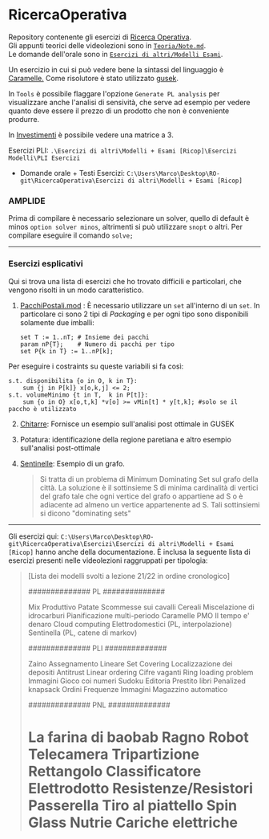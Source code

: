 # RicercaOperativa

Repository contenente gli esercizi di [Ricerca Operativa](https://homes.di.unimi.it/righini/Didattica/RicercaOperativa/Materiale/). <br/>
Gli appunti teorici delle videolezioni sono in [`Teoria/Note.md`](https://github.com/Pasinim/RicercaOperativa/blob/main/Teoria/Note.md). <br/>
Le domande dell'orale sono in [`Esercizi di altri/Modelli Esami`](https://github.com/Pasinim/RicercaOperativa/tree/main/Esercizi%20di%20altri/Modelli%20%2B%20Esami%20%5BRicop%5D). <br/>

Un esercizio in cui si può vedere bene la sintassi del linguaggio è [Caramelle.](https://github.com/Pasinim/RicercaOperativa/blob/main/ES_Sett/E%20-%20Caramelle)
Come risolutore è stato utilizzato [gusek](https://mega.nz/file/90MnlLyK#XCro_TxT1AEAf_K6S6UT1z9pAVCkxnUBqeESmbUmToA).

In `Tools` è possibile flaggare l'opzione `Generate PL analysis` per visualizzare anche l'analisi di sensività, che serve ad esempio per vedere quanto deve essere il prezzo di un prodotto che non è conveniente produrre. 

In [Investimenti]() è possibile vedere una matrice a 3.

Esercizi PLI: `.\Esercizi di altri\Modelli + Esami [Ricop]\Esercizi Modelli\PLI Esercizi`

- Domande orale + Testi Esercizi: `C:\Users\Marco\Desktop\RO-git\RicercaOperativa\Esercizi di altri\Modelli + Esami [Ricop]`

### AMPLIDE

Prima di compilare è necessario selezionare un solver, quello di default è minos `option solver minos`, altrimenti si può utilizzare `snopt` o altri. Per compilare eseguire il comando `solve;` 

___

### Esercizi esplicativi

Qui si trova una lista di esercizi che ho trovato difficili e particolari, che vengono risolti in un modo caratteristico.

1. [PacchiPostali.mod](https://github.com/Pasinim/RicercaOperativa/blob/main/_Gen24/PLI/PacchiPostali.mod) : È necessario utilizzare un `set` all'interno di un `set`. In particolare ci sono 2 tipi di *Packagin*g e per ogni tipo sono disponibili solamente due imballi:
   
   ```mathml
   set T := 1..nT; # Insieme dei pacchi
   param nP{T};    # Numero di pacchi per tipo
   set P{k in T} := 1..nP[k];
   ```

Per eseguire i costraints su queste variabili si fa così:

```mathml
s.t. disponibilita {o in O, k in T}:
    sum {j in P[k]} x[o,k,j] <= 2;
s.t. volumeMinimo {t in T,  k in P[t]}:
    sum {o in O} x[o,t,k] *v[o] >= vMin[t] * y[t,k]; #solo se il paccho è utilizzato
```

2. [Chitarre](https://github.com/Pasinim/RicercaOperativa/blob/main/TDE/pl/34.2_05-01-20_chitarre/soluzione.pdf): Fornisce un esempio sull'analisi post ottimale in GUSEK
3. Potatura: identificazione della regione paretiana e altro esempio sull'analisi post-ottimale
4. [Sentinelle](https://github.com/Pasinim/RicercaOperativa/blob/main/_Gen24/PLI/Sentinelle.mod): Esempio di un grafo.
   
   > Si tratta di un problema di Minimum Dominating Set sul grafo della città. La soluzione è il sottinsieme S di minima cardinalità di vertici del grafo tale che ogni vertice del grafo o appartiene ad S o è adiacente ad almeno un vertice appartenente ad S. Tali sottinsiemi si dicono "dominating sets"

____

Gli esercizi qui: `C:\Users\Marco\Desktop\RO-git\RicercaOperativa\Esercizi\Esercizi di altri\Modelli + Esami [Ricop]` hanno anche della documentazione. È inclusa la seguente lista di esercizi presenti nelle videolezioni raggruppati per tipologia:

> [Lista dei modelli svolti a lezione 21/22 in ordine cronologico]
> 
> ############## PL ##############
> 
> Mix Produttivo
> Patate
> Scommesse sui cavalli
> Cereali
> Miscelazione di idrocarburi 
> Pianificazione multi-periodo
> Caramelle
> PMO
> Il tempo e' denaro
> Cloud computing
> Elettrodomestici (PL, interpolazione)
> Sentinella (PL, catene di markov)
> 
> ############## PLI ##############
> 
> Zaino
> Assegnamento Lineare
> Set Covering
> Localizzazione dei depositi
> Antitrust
> Linear ordering
> Cifre vaganti
> Ring loading problem
> Immagini
> Gioco coi numeri
> Sudoku
> Editoria
> Prestito libri
> Penalized knapsack
> Ordini
> Frequenze
> Immagini
> Magazzino automatico
> 
> ############## PNL ##############
> 
> La farina di baobab
> Ragno
> Robot
> Telecamera
> Tripartizione
> Rettangolo
> Classificatore
> Elettrodotto
> Resistenze/Resistori
> Passerella
> Tiro al piattello
> Spin Glass
> Nutrie
> Cariche elettriche
> =======
